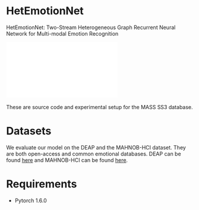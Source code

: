 # HetEmotionNet

HetEmotionNet: Two-Stream Heterogeneous Graph Recurrent Neural Network for Multi-modal Emotion Recognition

![model_architecture](./model.pdf)

These are source code and experimental setup for the MASS SS3 database.

# Datasets

 We evaluate our model on the DEAP and the MAHNOB-HCI dataset. They are both open-access and common emotional databases. DEAP can be found [here](http://www.eecs.qmul.ac.uk/mmv/datasets/deap/) and MAHNOB-HCI can be found [here](https://mahnob-db.eu/hci-tagging/).

# Requirements

- Pytorch 1.6.0


